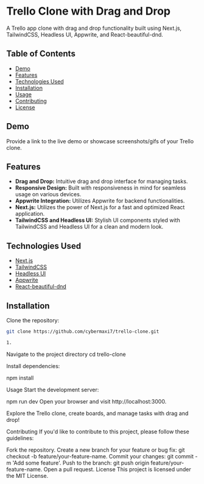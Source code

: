 # Trello Clone with Drag and Drop

A Trello app clone with drag and drop functionality built using Next.js, TailwindCSS, Headless UI, Appwrite, and React-beautiful-dnd.

## Table of Contents

-   [Demo](#demo)
-   [Features](#features)
-   [Technologies Used](#technologies-used)
-   [Installation](#installation)
-   [Usage](#usage)
-   [Contributing](#contributing)
-   [License](#license)

## Demo

Provide a link to the live demo or showcase screenshots/gifs of your Trello clone.

## Features

-   **Drag and Drop:** Intuitive drag and drop interface for managing tasks.
-   **Responsive Design:** Built with responsiveness in mind for seamless usage on various devices.
-   **Appwrite Integration:** Utilizes Appwrite for backend functionalities.
-   **Next.js:** Utilizes the power of Next.js for a fast and optimized React application.
-   **TailwindCSS and Headless UI:** Stylish UI components styled with TailwindCSS and Headless UI for a clean and modern look.

## Technologies Used

-   [Next.js](https://nextjs.org/)
-   [TailwindCSS](https://tailwindcss.com/)
-   [Headless UI](https://headlessui.dev/)
-   [Appwrite](https://appwrite.io/)
-   [React-beautiful-dnd](https://github.com/atlassian/react-beautiful-dnd)

## Installation

Clone the repository:

```bash
git clone https://github.com/cybermaxi7/trello-clone.git

1.
```
Navigate to the project directory
cd trello-clone

Install dependencies:


npm install


Usage
Start the development server:

npm run dev
Open your browser and visit http://localhost:3000.

Explore the Trello clone, create boards, and manage tasks with drag and drop!

Contributing
If you'd like to contribute to this project, please follow these guidelines:

Fork the repository.
Create a new branch for your feature or bug fix: git checkout -b feature/your-feature-name.
Commit your changes: git commit -m 'Add some feature'.
Push to the branch: git push origin feature/your-feature-name.
Open a pull request.
License
This project is licensed under the MIT License.




